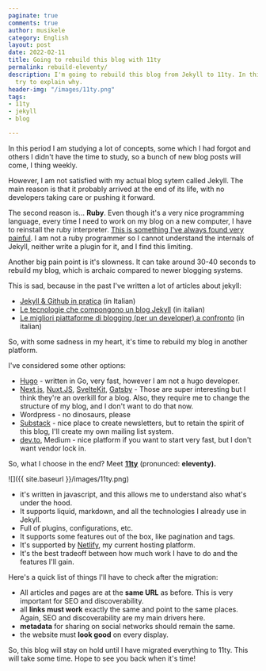 ```yaml
---
paginate: true
comments: true
author: musikele
category: English
layout: post
date: 2022-02-11
title: Going to rebuild this blog with 11ty
permalink: rebuild-eleventy/
description: I'm going to rebuild this blog from Jekyll to 11ty. In this article I'll
  try to explain why.
header-img: "/images/11ty.png"
tags:
- 11ty
- jekyll
- blog

---
```

In this period I am studying a lot of concepts, some which I had forgot and others I didn't have the time to study, so a bunch of new blog posts will come, I thing weekly.

However, I am not satisfied with my actual blog sytem called Jekyll. The main reason is that it probably arrived at the end of its life, with no developers taking care or pushing it forward. 

The second reason is... **Ruby**. Even though it's a very nice programming language, every time I need to work on my blog on a new computer, I have to reinstall the ruby interpreter. [This is something I've always found very painful](https://michelenasti.com/2015/03/installing-ruby-on-rails-on-mac-10-10-is-a-pain/ "Installing Ruby On Rails on Mac 10.10 is a pain"). I am not a ruby programmer so I cannot understand the internals of Jekyll, neither write a plugin for it, and I find this limiting. 

Another big pain point is it's slowness. It can take around 30-40 seconds to rebuild my blog, which is archaic compared to newer blogging systems. 

This is sad, because in the past I've written a lot of articles about jekyll:

* [Jekyll & Github in pratica](https://michelenasti.com/2016/12/22/jekyll-e-github-in-pratica.html) (in Italian)
* [Le tecnologie che compongono un blog Jekyll](https://michelenasti.com/2016/12/18/le-tecnologie-che-compongono-un-blog-jekyll.html) (in italian)
* [Le migliori piattaforme di blogging (per un developer) a confronto](https://michelenasti.com/2016/12/15/le-piattaforme-di-blogging-a-confronto.html) (in italian)

So, with some sadness in my heart, it's time to rebuild my blog in another platform.

I've considered some other options:

* [Hugo](https://gohugo.io/) - written in Go, very fast, however I am not a hugo developer.
* [Next.js](https://nextjs.org/), [Nuxt.JS](https://nuxtjs.org/), [SvelteKit](https://kit.svelte.dev/), [Gatsby](https://www.gatsbyjs.com/) - Those are super interesting but I think they're an overkill for a blog. Also, they require me to change the structure of my blog, and I don't want to do that now.
* Wordpress - no dinosaurs, please
* [Substack](https://substack.com/) - nice place to create newsletters, but to retain the spirit of this blog, I'll create my own mailing list system.
* [dev.to](https://dev.to/), Medium -  nice platform if you want to start very fast, but I don't want vendor lock in.

So, what I choose in the end? Meet [**11ty**](https://www.11ty.dev/) (pronunced: **eleventy).**

![]({{ site.baseurl }}/images/11ty.png)

* it's written in javascript, and this allows me to understand also what's under the hood.
* It supports liquid, markdown, and all the technologies I already use in Jekyll.
* Full of plugins, configurations, etc.
* It supports some features out of the box, like pagination and tags.
* It's supported by [Netlify](https://www.netlify.com/), my current hosting platform.
* It's the best tradeoff between how much work I have to do and the features I'll gain.

Here's a quick list of things I'll have to check after the migration:

* All articles and pages are at the **same URL** as before. This is very important for SEO and discoverability.
* all **links must work** exactly the same and point to the same places. Again, SEO and discoverability are my main drivers here.
* **metadata** for sharing on social networks should remain the same.
* the website must **look good** on every display.

So, this blog will stay on hold until I have migrated everything to 11ty. This will take some time. Hope to see you back when it's time!